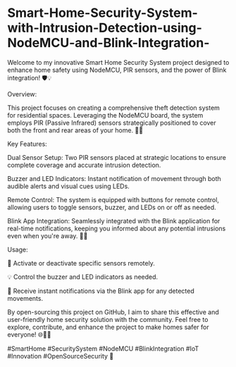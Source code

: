 # Smart-Home-Security-System-with-Intrusion-Detection-using-NodeMCU-and-Blink-Integration-
Welcome to my innovative Smart Home Security System project designed to enhance home safety using NodeMCU, PIR sensors, and the power of Blink integration! 🛡️💡

Overview:

This project focuses on creating a comprehensive theft detection system for residential spaces. Leveraging the NodeMCU board, the system employs PIR (Passive Infrared) sensors strategically positioned to cover both the front and rear areas of your home. 📡🚪

Key Features:

Dual Sensor Setup: Two PIR sensors placed at strategic locations to ensure complete coverage and accurate intrusion detection.

Buzzer and LED Indicators: Instant notification of movement through both audible alerts and visual cues using LEDs.

Remote Control: The system is equipped with buttons for remote control, allowing users to toggle sensors, buzzer, and LEDs on or off as needed.

Blink App Integration: Seamlessly integrated with the Blink application for real-time notifications, keeping you informed about any potential intrusions even when you're away. 📱💬

Usage:

🚨 Activate or deactivate specific sensors remotely.

💡 Control the buzzer and LED indicators as needed.

📱 Receive instant notifications via the Blink app for any detected movements.

By open-sourcing this project on GitHub, I aim to share this effective and user-friendly home security solution with the community. Feel free to explore, contribute, and enhance the project to make homes safer for everyone! 🌐👨‍💻

#SmartHome #SecuritySystem #NodeMCU #BlinkIntegration #IoT #Innovation #OpenSourceSecurity 🌟
